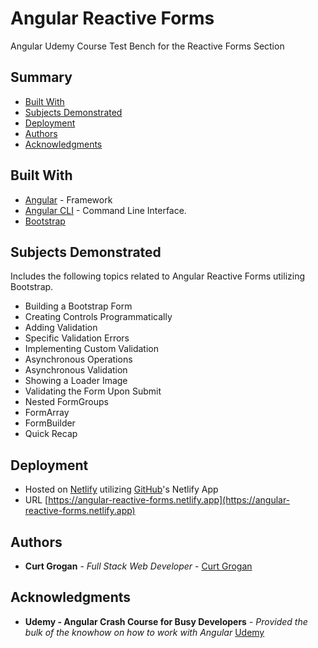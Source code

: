# Angular Reactive Forms

Angular Udemy Course Test Bench for the Reactive Forms Section

## Summary

- [Built With](#built-with)
- [Subjects Demonstrated](#subjects-demonstrated)
- [Deployment](#deployment)
- [Authors](#authors)
- [Acknowledgments](#acknowledgments)

## Built With

- [Angular](https://angular.io/) - Framework
- [Angular CLI](https://cli.angular.io/) - Command Line Interface.
- [Bootstrap](https://getbootstrap.com/)

## Subjects Demonstrated

Includes the following topics related to Angular Reactive Forms utilizing Bootstrap.

- Building a Bootstrap Form
- Creating Controls Programmatically
- Adding Validation
- Specific Validation Errors
- Implementing Custom Validation
- Asynchronous Operations
- Asynchronous Validation
- Showing a Loader Image
- Validating the Form Upon Submit
- Nested FormGroups
- FormArray
- FormBuilder
- Quick Recap

## Deployment

- Hosted on [Netlify](https://app.netlify.com/) utilizing [GitHub](https://app.netlify.com/)'s Netlify App
- URL [https://angular-reactive-forms.netlify.app](https://angular-reactive-forms.netlify.app)

## Authors

- **Curt Grogan** - _Full Stack Web Developer_ -
  [Curt Grogan](https://github.com/clgrogan)

## Acknowledgments

- **Udemy - Angular Crash Course for Busy Developers** - _Provided the bulk of the knowhow on how to work with Angular_ [Udemy](https://www.udemy.com/)
